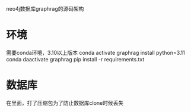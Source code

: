 neo4j数据库graphrag的源码架构
# 环境
需要conda环境，3.10以上版本
conda activate graphrag install python=3.11
conda daactivate graphrag
pip install -r requirements.txt

# 数据库
在里面，打了压缩包为了防止数据库clone时候丢失

